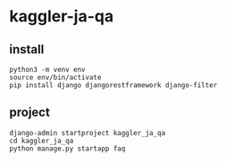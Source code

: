 # kaggler-ja-qa

## install

```
python3 -m venv env
source env/bin/activate
pip install django djangorestframework django-filter
```

## project

```
django-admin startproject kaggler_ja_qa
cd kaggler_ja_qa
python manage.py startapp faq
```
